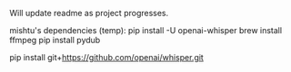 Will update readme as project progresses. 

mishtu's dependencies (temp):
pip install -U openai-whisper
brew install ffmpeg
pip install pydub

pip install git+https://github.com/openai/whisper.git

